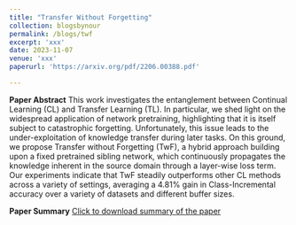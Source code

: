 ```yaml
---
title: "Transfer Without Forgetting"
collection: blogsbynour
permalink: /blogs/twf
excerpt: 'xxx'
date: 2023-11-07
venue: 'xxx'
paperurl: 'https://arxiv.org/pdf/2206.00388.pdf'

---
```

**Paper Abstract**
This work investigates the entanglement between Continual Learning (CL) and Transfer Learning (TL). In particular, we shed light on the widespread application of network pretraining, highlighting that it is itself subject to catastrophic forgetting. Unfortunately, this issue leads to the under-exploitation of knowledge transfer during later tasks. On this ground, we propose Transfer without Forgetting (TwF), a hybrid approach building upon a fixed pretrained sibling network, which continuously propagates the knowledge inherent in the source domain through a layer-wise loss term. Our experiments indicate that TwF steadily outperforms other CL methods across a variety of settings, averaging a 4.81% gain in Class-Incremental accuracy over a variety of datasets and different buffer sizes. 

**Paper Summary**
[Click to download summary of the paper](http://nourhanb.github.io/files/twf.pdf) 
